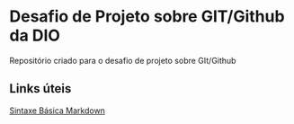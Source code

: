 # Desafio de Projeto sobre GIT/Github da DIO
Repositório criado para o desafio de projeto sobre GIt/Github

## Links úteis
[Sintaxe Básica Markdown](https://www.markdownguide.org/basic-syntax/)
